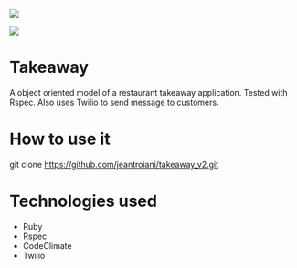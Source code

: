 
<a href="https://codeclimate.com/github/jeantroiani/takeaway_v2"><img src="https://codeclimate.com/github/jeantroiani/takeaway_v2/badges/coverage.svg" /></a>

<a href="https://codeclimate.com/github/jeantroiani/takeaway_v2"><img src="https://codeclimate.com/github/jeantroiani/takeaway_v2/badges/gpa.svg" /></a>

Takeaway
===========

A object oriented model of a restaurant takeaway application. Tested with Rspec. Also uses Twilio to send message to customers. 


How to use it
=============
git clone https://github.com/jeantroiani/takeaway_v2.git


Technologies used
=============
- Ruby
- Rspec
- CodeClimate
- Twilio
